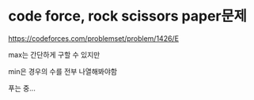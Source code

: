 # code force, rock scissors paper문제

https://codeforces.com/problemset/problem/1426/E

max는 간단하게 구할 수 있지만

min은 경우의 수를 전부 나열해봐야함

푸는 중...
